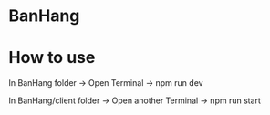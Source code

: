 # BanHang
# How to use
In BanHang folder -> Open Terminal -> npm run dev


In BanHang/client folder -> Open another Terminal ->  npm run start

